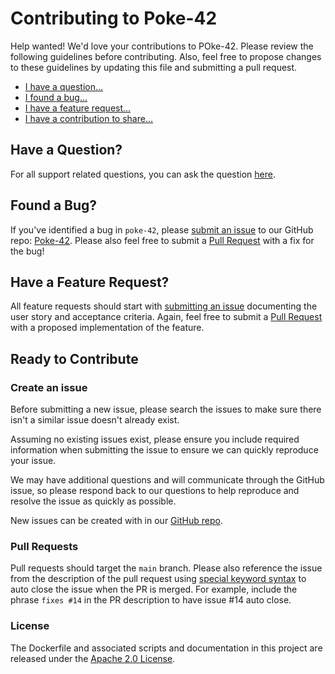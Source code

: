 # Contributing to Poke-42

Help wanted! We'd love your contributions to POke-42. Please review the following guidelines before contributing. Also, feel free to propose changes to these guidelines by updating this file and submitting a pull request.

- [I have a question...](#questions)
- [I found a bug...](#bugs)
- [I have a feature request...](#features)
- [I have a contribution to share...](#process)

## <a id="questions"></a> Have a Question?

For all support related questions, you can ask the question [here](https://m.me/mathieu.soysal.75).

## <a id="bugs"></a> Found a Bug?

If you've identified a bug in `poke-42`, please [submit an issue](#issue) to our GitHub repo: [Poke-42](https://github.com/MathieuSoysal/Poke-42/issues/new). Please also feel free to submit a [Pull Request](#pr) with a fix for the bug!

## <a id="features"></a> Have a Feature Request?

All feature requests should start with [submitting an issue](#issue) documenting the user story and acceptance criteria. Again, feel free to submit a [Pull Request](#pr) with a proposed implementation of the feature.

## <a id="process"></a> Ready to Contribute

### <a id="issue"></a> Create an issue

Before submitting a new issue, please search the issues to make sure there isn't a similar issue doesn't already exist.

Assuming no existing issues exist, please ensure you include required information when submitting the issue to ensure we can quickly reproduce your issue.

We may have additional questions and will communicate through the GitHub issue, so please respond back to our questions to help reproduce and resolve the issue as quickly as possible.

New issues can be created with in our [GitHub repo](https://github.com/MathieuSoysal/Poke-42/issues/new).

### <a id="pr"></a>Pull Requests

Pull requests should target the `main` branch. Please also reference the issue from the description of the pull request using [special keyword syntax](https://help.github.com/articles/closing-issues-via-commit-messages/) to auto close the issue when the PR is merged. For example, include the phrase `fixes #14` in the PR description to have issue #14 auto close.

### License
The Dockerfile and associated scripts and documentation in this project are released under the [Apache 2.0 License](https://github.com/MathieuSoysal/poke-42/blob/main/LICENSE).
